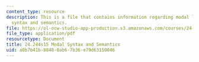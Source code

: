 ```yaml
---
content_type: resource
description: This is a file that contains information regarding modal logic modal
  syntax and semantics.
file: https://ol-ocw-studio-app-production.s3.amazonaws.com/courses/24-244-modal-logic-spring-2015/a0b7b41b88480ab67b36e79d63150046_MIT24_244S15_Syntax.pdf
file_type: application/pdf
resourcetype: Document
title: 24.244s15 Modal Syntax and Semantics
uid: a0b7b41b-8848-0ab6-7b36-e79d63150046
---
```

